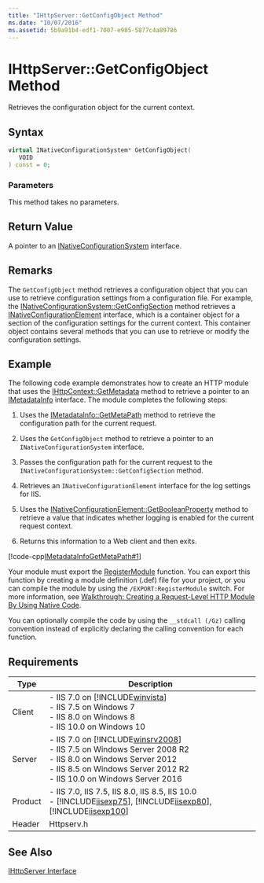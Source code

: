 ```yaml
---
title: "IHttpServer::GetConfigObject Method"
ms.date: "10/07/2016"
ms.assetid: 5b9a91b4-edf1-7007-e985-5877c4a89786
---
```

# IHttpServer::GetConfigObject Method
Retrieves the configuration object for the current context.  
  
## Syntax  
  
```cpp  
virtual INativeConfigurationSystem* GetConfigObject(  
   VOID  
) const = 0;  
```  
  
### Parameters  
 This method takes no parameters.  
  
## Return Value  
 A pointer to an [INativeConfigurationSystem](https://msdn.microsoft.com/en-us/ef29f2da-90b4-be7d-e59b-83fa1799f477) interface.  
  
## Remarks  
 The `GetConfigObject` method retrieves a configuration object that you can use to retrieve configuration settings from a configuration file. For example, the [INativeConfigurationSystem::GetConfigSection](https://msdn.microsoft.com/en-us/ad4c47fd-a00e-eb0e-f181-0cb41e98c89d) method retrieves a [INativeConfigurationElement](https://msdn.microsoft.com/en-us/70c26f09-2188-b797-062a-b2eaca3d9ef7) interface, which is a container object for a section of the configuration settings for the current context. This container object contains several methods that you can use to retrieve or modify the configuration settings.  
  
## Example  
 The following code example demonstrates how to create an HTTP module that uses the [IHttpContext::GetMetadata](../../web-development-reference/native-code-api-reference/ihttpcontext-getmetadata-method.md) method to retrieve a pointer to an [IMetadataInfo](../../web-development-reference/native-code-api-reference/imetadatainfo-interface.md) interface. The module completes the following steps:  
  
1.  Uses the [IMetadataInfo::GetMetaPath](../../web-development-reference/native-code-api-reference/imetadatainfo-getmetapath-method.md) method to retrieve the configuration path for the current request.  
  
2.  Uses the `GetConfigObject` method to retrieve a pointer to an `INativeConfigurationSystem` interface.  
  
3.  Passes the configuration path for the current request to the `INativeConfigurationSystem::GetConfigSection` method.  
  
4.  Retrieves an `INativeConfigurationElement` interface for the log settings for IIS.  
  
5.  Uses the [INativeConfigurationElement::GetBooleanProperty](https://msdn.microsoft.com/en-us/6f2c8f06-b85d-1e93-ab1b-771a6e1e3ca7) method to retrieve a value that indicates whether logging is enabled for the current request context.  
  
6.  Returns this information to a Web client and then exits.  
  
 [!code-cpp[IMetadataInfoGetMetaPath#1](~/samples/snippets/cpp/VS_Snippets_IIS/IIS7/IMetadataInfoGetMetaPath/cpp/IMetadataInfoGetMetaPath.cpp#1)]  
  
 Your module must export the [RegisterModule](../../web-development-reference/native-code-api-reference/pfn-registermodule-function.md) function. You can export this function by creating a module definition (.def) file for your project, or you can compile the module by using the `/EXPORT:RegisterModule` switch. For more information, see [Walkthrough: Creating a Request-Level HTTP Module By Using Native Code](../../web-development-reference/native-code-development-overview/walkthrough-creating-a-request-level-http-module-by-using-native-code.md).  
  
 You can optionally compile the code by using the `__stdcall (/Gz)` calling convention instead of explicitly declaring the calling convention for each function.  
  
## Requirements  
  
|Type|Description|  
|----------|-----------------|  
|Client|-   IIS 7.0 on [!INCLUDE[winvista](../../wmi-provider/includes/winvista-md.md)]<br />-   IIS 7.5 on Windows 7<br />-   IIS 8.0 on Windows 8<br />-   IIS 10.0 on Windows 10|  
|Server|-   IIS 7.0 on [!INCLUDE[winsrv2008](../../wmi-provider/includes/winsrv2008-md.md)]<br />-   IIS 7.5 on Windows Server 2008 R2<br />-   IIS 8.0 on Windows Server 2012<br />-   IIS 8.5 on Windows Server 2012 R2<br />-   IIS 10.0 on Windows Server 2016|  
|Product|-   IIS 7.0, IIS 7.5, IIS 8.0, IIS 8.5, IIS 10.0<br />-   [!INCLUDE[iisexp75](../../web-development-reference/native-code-api-reference/includes/iisexp75-md.md)], [!INCLUDE[iisexp80](../../web-development-reference/native-code-api-reference/includes/iisexp80-md.md)], [!INCLUDE[iisexp100](../../web-development-reference/native-code-api-reference/includes/iisexp100-md.md)]|  
|Header|Httpserv.h|  
  
## See Also  
 [IHttpServer Interface](../../web-development-reference/native-code-api-reference/ihttpserver-interface.md)